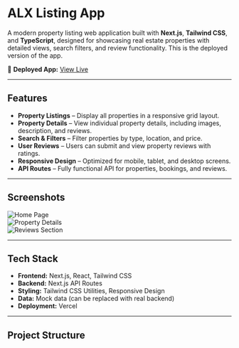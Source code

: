 # ALX Listing App

A modern property listing web application built with **Next.js**, **Tailwind CSS**, and **TypeScript**, designed for showcasing real estate properties with detailed views, search filters, and review functionality. This is the deployed version of the app.

🔗 **Deployed App:** [View Live](https://alx-listing-app-04-nw5ypm3xj-grafters-projects.vercel.app/)

---

## Features

- **Property Listings** – Display all properties in a responsive grid layout.
- **Property Details** – View individual property details, including images, description, and reviews.
- **Search & Filters** – Filter properties by type, location, and price.
- **User Reviews** – Users can submit and view property reviews with ratings.
- **Responsive Design** – Optimized for mobile, tablet, and desktop screens.
- **API Routes** – Fully functional API for properties, bookings, and reviews.

---

## Screenshots

![Home Page](screenshots/home.png)  
![Property Details](screenshots/property-details.png)  
![Reviews Section](screenshots/reviews.png)  

---

## Tech Stack

- **Frontend:** Next.js, React, Tailwind CSS  
- **Backend:** Next.js API Routes  
- **Styling:** Tailwind CSS Utilities, Responsive Design  
- **Data:** Mock data (can be replaced with real backend)  
- **Deployment:** Vercel  

---

## Project Structure

